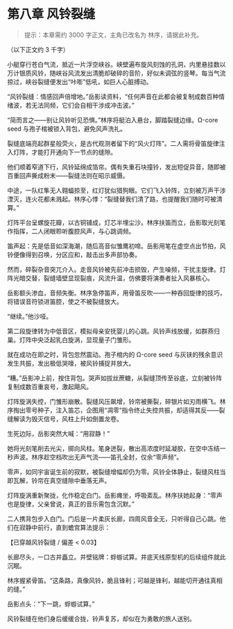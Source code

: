 # 第八章 风铃裂缝

> 提示：本章需约 3000 字正文，主角已改名为 林序，请据此补充。

（以下正文约 3 千字）

小艇穿行苍白气流，抵近一片浮空峡谷。峡壁遍布旋风刻蚀的孔洞，内里悬挂数以万计银质风铃，随峡谷风流发出清脆却破碎的音阶，好似未调弦的竖琴。每当气流掠过，峡谷裂缝便发出“咔嘭”低吼，如巨人心脏搏动。

“风铃裂缝：情感回声倍增地。”岳影读资料，“任何声音在此都会被复制成数百种情绪波，若无法同频，它们会自相干涉成冲击波。”

“简而言之——别让风铃听见恐惧。”林序将艇泊入悬台，脚踏裂缝边缘。Ω-core seed 与孢子棺被锁入背包，避免风声洗礼。

裂缝底端亮起群星般荧火，是古代观测者留下的“风火灯阵”。二人需将骨笛旋律注入灯阵，才能打开通向下一节点的缝隙。

他们顺着窄道下行，风铃延绵成箔帘。偶有失重石块撞铃，发出短促异音，随即被百重回声撕成粉末——裂缝法则在昭示威慑。

中途，一队红隼无人翱蝠掠至，红灯犹似猎狗眼。它们飞入铃阵，立刻被万声干涉湮灭，连火花都未溅起。林序心悸：“裂缝替我们清了路，也提醒我们随时可被清算。”

灯阵平台呈螺旋花瓣，以古铜铺成，灯芯半埋尘沙。林序扶笛而立，岳影取光刻笔作指挥，二人闭眼聆听腹腔风声，与心跳调频。

笛声起：先是低音如深海潮，随后高音似雏鹰初啼。岳影用笔在虚空点出节拍，风铃便像得到召唤，分区应和，敲击出多声部协奏。

然而，碎裂杂音突兀介入。走音风铃被先前冲击损毁，产生噪频，干扰主旋律。灯阵光暗交替，裂缝墙壁显现裂痕，风流升温，仿佛要将演奏者扯入风暴核心。

岳影额头渗血，音频失衡。林序急停笛声，用骨笛反吹——一种吞回旋律的技巧，将错误音符锁进笛腔，使之不被裂缝放大。

“继续。”他沙哑。

第二段旋律转为中低音区，模拟母亲安抚婴儿的心跳。风铃声线放缓，如群燕归巢。灯阵中央泛起乳白旋涡，显现量子门雏形。

就在成功在即之时，背包忽然震动。孢子棺内的 Ω-core seed 与灰铗的残余意识发生共振，发出极低哭嚎，被风铃捕捉并放大。

“糟。”岳影冲上前，按住背包。哭声如拔丝蔗糖，从裂缝顶传至谷底，立刻被铃阵复制成数百重哀号，激起飓风。

灯阵旋涡失控，门雏形崩散。裂缝风压飙增，铃帘被撕裂，碎银片如刃雨横飞。林序掏出零号种子，注入笛芯，企图用“凋零”指令终止失控共振，却适得其反——裂缝解读为毁灭信号，风柱上升如倒置龙卷。

生死边际，岳影突然大喊：“用寂静！”

她将光刻笔削去光尖，掷向风柱。笔身迸裂，散出高浓度时延凝胶，在空中冻结一秒声波。林序趁空档吹出无声气流——笛孔全封，仅余“零声频”。

零声，如同宇宙诞生前的寂默，被裂缝增幅却仍为零。风铃全体静止，裂缝风柱当即瓦解，铃帘在真空缝隙中垂落无声。

灯阵旋涡重新聚拢，化作稳定白门。岳影瘫坐，呼吸紊乱。林序扶她起身：“零声也是旋律，父亲曾说，真正的音乐需包含沉默。”

二人携背包步入白门。门后是一片柔灰长廊，四周风音全无，只听得自己心跳。他们在寂静中前行，直到蟾宫算法提示：

【已穿越风铃裂缝 / 偏差 < 0.03】

长廊尽头，一口古井矗立。井壁铭牌：蜉蝣试算。井底天线原型机的后续组件就此沉眠。

林序握紧骨笛。“这条路，真像风铃，脆且锋利；可越是锋利，越能切开通往真相的缝。”

岳影点头：“下一跳，蜉蝣试算。”

风铃裂缝在他们身后缓缓合拢，铃声复苏，却似在为勇敢的旅人送别。
